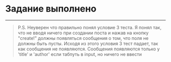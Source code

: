 # Задание выполнено
***


>P.S.
Неуверен что правильно понял условие 3 теста.
>Я понял так, что не вводя ничего при создании поста и нажав на кнопку "create!" должны появляться сообщения о том, что поля не должны быть пусты. Исходя из этого условия 3 тест падает, так как сообщения не появляются. Сообщения появляются только у 'title' и 'author' если табпуть в input, но ничего не ввести
